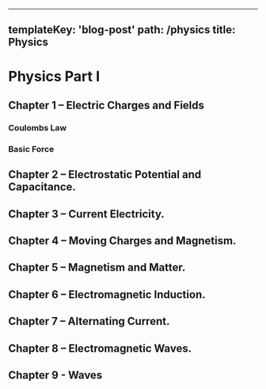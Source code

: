  ---
templateKey: 'blog-post'
path: /physics
title: Physics
---
# Physics Part I

## Chapter 1 – Electric Charges and Fields
### Coulombs Law
### Basic Force
## Chapter 2 – Electrostatic Potential and Capacitance.
## Chapter 3 – Current Electricity.
## Chapter 4 – Moving Charges and Magnetism.
## Chapter 5 – Magnetism and Matter.
## Chapter 6 – Electromagnetic Induction.
## Chapter 7 – Alternating Current.
## Chapter 8 – Electromagnetic Waves.
## Chapter 9 - Waves
